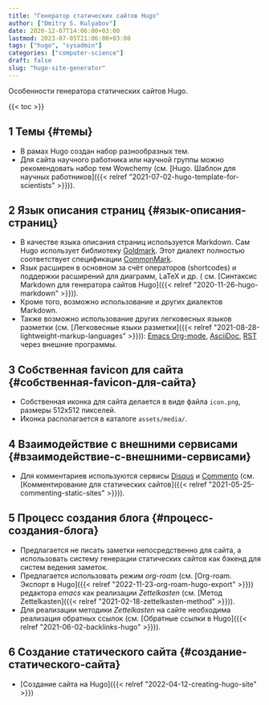 ```yaml
---
title: "Генератор статических сайтов Hugo"
author: ["Dmitry S. Kulyabov"]
date: 2020-12-07T14:06:00+03:00
lastmod: 2023-07-05T21:06:00+03:00
tags: ["hugo", "sysadmin"]
categories: ["computer-science"]
draft: false
slug: "hugo-site-generator"
---
```


Особенности генератора статических сайтов Hugo.

<!--more-->

{{< toc >}}


## <span class="section-num">1</span> Темы {#темы}

-   В рамах Hugo создан набор разнообразных тем.
-   Для сайта научного работника или научной группы можно рекомендовать набор тем Wowchemy (см. [Hugo. Шаблон для научных работников]({{< relref "2021-07-02-hugo-template-for-scientists" >}})).


## <span class="section-num">2</span> Язык описания страниц {#язык-описания-страниц}

-   В качестве языка описания страниц используется Markdown. Сам Hugo использует библиотеку [Goldmark](https://github.com/yuin/goldmark/). Этот диалект полностью соответствует спецификации [CommonMark](https://commonmark.org/).
-   Язык расширен в основном за счёт операторов (shortcodes) и поддержки расширений для диаграмм, LaTeX и др. ( см. [Синтаксис Markdown для генератора сайтов Hugo]({{< relref "2020-11-26-hugo-markdown" >}})).
-   Кроме того, возможно использование и других диалектов Markdown.
-   Также возможно использование других легковесных языков разметки (см. [Легковесные языки разметки]({{< relref "2021-08-28-lightweight-markup-languages" >}})): [Emacs Org-mode](https://github.com/niklasfasching/go-org), [AsciiDoc](https://asciidoctor.org/), [RST](http://docutils.sourceforge.net/rst.html) через внешние программы.


## <span class="section-num">3</span> Собственная favicon для сайта {#собственная-favicon-для-сайта}

-   Собственная иконка для сайта делается в виде файла `icon.png`, размеры 512x512 пикселей.
-   Иконка располагается в каталоге `assets/media/`.


## <span class="section-num">4</span> Взаимодействие с внешними сервисами {#взаимодействие-с-внешними-сервисами}

-   Для комментариев используются сервисы [Disqus](https://disqus.com/) и [Commento](https://commento.io/) (см. [Комментирование для статических сайтов]({{< relref "2021-05-25-commenting-static-sites" >}})).


## <span class="section-num">5</span> Процесс создания блога {#процесс-создания-блога}

-   Предлагается не писать заметки непосредственно для сайта, а использовать систему генерации статических сайтов как бэкенд для систем ведения заметок.
-   Предлагается использовать режим _org-roam_ (см. [Org-roam. Экспорт в Hugo]({{< relref "2022-11-23-org-roam-hugo-export" >}})) редактора _emacs_ как реализации _Zettelkasten_ (см. [Метод Zettelkasten]({{< relref "2021-02-18-zettelkasten-method" >}})).
-   Для реализации методики _Zettelkasten_ на сайте необходима реализация обратных ссылок (см. [Обратные ссылки в Hugo]({{< relref "2021-06-02-backlinks-hugo" >}})).


## <span class="section-num">6</span> Создание статического сайта {#создание-статического-сайта}

-   [Создание сайта на Hugo]({{< relref "2022-04-12-creating-hugo-site" >}})
